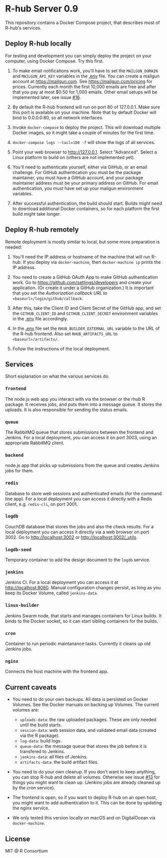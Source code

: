 
# R-hub Server 0.9

This repository contains a Docker Compose project, that describes
most of R-hub's services.

## Deploy R-hub locally

For testing and development you can simply deploy the project on your
computer, using Docker Compose. Try this first.

1. To make email notifications work, you'll have to set the `MAILGUN_DOMAIN`
and `MAILGUN_API_KEY` variables in the [.env](.env) file. You can create a
mailgun account at <https://mailgun.com>. See <https://mailgun.com/pricing>
for prices. Currently each month the first 10,000 emails are free and
after that you pay at most $0.50 for 1,000 emails. Other email setups will
be implemented later, see issue
[#16](https://github.com/gaborcsardi/rhub-server/issues/16).

1. By default the R-hub frontend will run on port 80 of 127.0.0.1. Make
sure this port is available on your machine. Note that by default
Docker will bind to 0.0.0.0:80, so all network interfaces.

1. Invoke `docker-compose` to deploy the project. This will download
multiple Docker images, so it might take a couple of minutes for the
first time.

1. `docker-compose logs --tail=100 -f` will show the logs of all services.

1. Point your web browser to <http://127.0.0.1>. Select "Advanced".
Select a Linux platform to build on (others are not implemented yet).

1. You'll need to authenticate yourself, either via GitHub, or an email
challenge. For GitHub authentication you must be the package maintainer,
you must have a GitHub account, and your package maintainer address must
be your primary address on GitHub. For email authentication, you must have
set up your mailgun environment variables.

1. After successful authentication, the build should start. Builds might
need to download additional Docker containers, so for each platform the
first build might take longer.

## Deploy R-hub remotely

Remote deployment is mostly similar to local, but some more preparation
is needed:

1. You'll need the IP address or hostname of the machine that will run
R-hub. If you deploy via `docker-machine`, then `docker-machine ip` prints
the IP address.

1. You need to create a GitHub OAuth App to make GitHub authentication
work. Go to <https://github.com/settings/developers> and create your
application. (Or create it under a GitHub organization.) It is important
that you set the _Authorization callback URL_ to
`<baseurl>/login/github/callback`.

1. After this, take the Client ID and Client Secret of the GitHub app,
and set the `GITHUB_CLIENT_ID` and `GITHUB_CLIENT_SECRET` environment
variables in the [.env](.env) file accordingly.

1. In the [.env](.env) file set the `RHUB_BUILDER_EXTERNAL_URL` variable to
the URL of the R-hub frontend. Also set `RHUB_ARTIFACTS_URL` to
`<baseurl>/artifacts/`.

1. Follow the instructions of the local deployment.

## Services

Short explanation on what the various services do.

### `frontend`

The node.js web app you interact with via the browser or the rhub R package.
It receives jobs, and puts them into a message queue. It stores the uploads.
It is also responsible for sending the status emails.

### `queue`

The RabbitMQ queue that stores submissions between the frontend and Jenkins.
For a local deployment, you can access it on port 3003, using an appropriate
RabbitMQ client.

### `backend`

node.js app that picks up submissions from the queue and creates Jenkins
jobs for them.

### `redis`

Database to store web sessions and authenticated emails (for the command
line app). For a local deployment you can access it directly with a Redis
client, e.g. `redis-cli`, on port 3001.

### `logdb`

CouchDB database that stores the jobs and also the check results. For a
local deployment you can access it directly via a web browser on port 3002.
Go to <http://localhost:3002> or <http://localhost:3002/_utils>.

### `logdb-seed`

Temporary container to add the design document to the `logdb` service.

### `jenkins`

Jenkins CI. For a local deployment you can access it at
<http://localhost:8080>. Manual configuration changes persist, as long as
you keep its Docker Volume, called `jenkins-data`.

### `linux-builder`

Jenkins Swarm node, that starts and manages containers for Linux builds.
It binds to the Docker socket, so it can start sibling containers for the
builds.

### `cron`

Container to run periodic maintanance tasks. Currently it cleans up old
Jenkins jobs.

### `nginx`

Connects the host machine with the frontend app.

## Current caveats

* You need to do your own backups. All data is persisted on Docker Volumes.
See the Docker manuals on backing up Volumes. The current volumes are:
   - `uploads-data`: the raw uploaded packages. These are only needed until
   the build starts.
   - `session-data`: web session data, and validated email data (created
   via the R package).
   - `log-data`: build logs.
   - `queue-data`: the message queue that stores the job before it is
   transfered to Jenkins.
   - `jenkins-data`: all files of Jenkins.
   - `artifacts-data`: the build artifact files.

* You need to do your own cleanup. If you don't want to keep anything,
you can stop R-hub and delete all volumes. Otherwise see
issue [#13](https://github.com/gaborcsardi/rhub-server/issues/13) for
things you might want to clean up. (Jenkins jobs are already cleaned up
by the cron service).

* The frontend is open, so if you want to deploy R-hub on an open host,
you might want to add authentication to it. This can be done by updating
the nginx service.

* We only tested this version locally on macOS and on DigitalOcean via
`docker-machine`.

## License

MIT @ R Consortium
